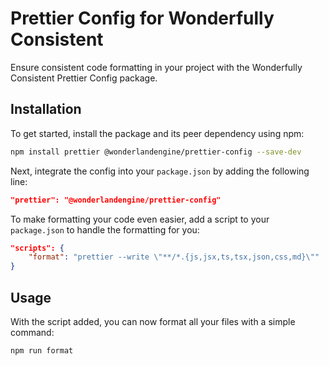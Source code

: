 # Prettier Config for Wonderfully Consistent 

Ensure consistent code formatting in your project with the Wonderfully Consistent Prettier Config package.

## Installation

To get started, install the package and its peer dependency using npm:

```bash
npm install prettier @wonderlandengine/prettier-config --save-dev
```

Next, integrate the config into your `package.json` by adding the following line:

```json
"prettier": "@wonderlandengine/prettier-config"
```

To make formatting your code even easier, add a script to your `package.json` to handle the formatting for you:

```json
"scripts": {
    "format": "prettier --write \"**/*.{js,jsx,ts,tsx,json,css,md}\""
}
```

## Usage

With the script added, you can now format all your files with a simple command:

```bash
npm run format
```